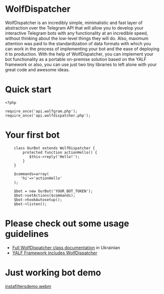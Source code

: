 # WolfDispatcher
WolfDispatcher is an incredibly simple, minimalistic and fast layer of abstraction over the Telegram API that will allow you to develop your interactive Telegram bots with any functionality at an incredible speed, without thinking about the low-level things they will do. Also, maximum attention was paid to the standardization of data formats with which you can work in the process of implementing your bot and the ease of deploying it to production. With the help of WolfDispatcher, you can implement your bot functionality as a portable on-premise solution based on the YALF framework or  also, you can use just two tiny libraries to left alone with your great code and awesome ideas.

# Quick start

```
<?php

require_once('api.wolfgram.php');
require_once('api.wolfdispatcher.php');

```

# Your first bot

```
    class OurBot extends WolfDispatcher {
        protected function actionHello() {
           $this->reply('Hello!');
        }
    }

    $commands=array(
       'hi'=>'actionHello'
    );

    $bot = new OurBot('YOUR_BOT_TOKEN');
    $bot->setActions($commands);
    $bot->hookAutosetup();
    $bot->listen();

```


# Please check out some usage guidelines

  * [Full WolfDispatcher class documentation](http://wiki.ubilling.net.ua/doku.php?id=wolfdispatcher) in Ukrainian
  * [YALF Framework includes WolfDispatcher](http://yalf.nightfly.biz/)


# Just working bot demo

[instafiltersdemo.webm](https://user-images.githubusercontent.com/1496954/184504316-59350e09-b1df-4699-b7b6-6e0d370794d8.webm)
